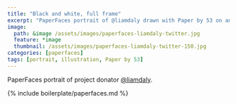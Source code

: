 ```yaml
---
title: "Black and white, full frame"
excerpt: "PaperFaces portrait of @liamdaly drawn with Paper by 53 on an iPad."
image: 
  path: &image /assets/images/paperfaces-liamdaly-twitter.jpg 
  feature: *image
  thumbnail: /assets/images/paperfaces-liamdaly-twitter-150.jpg
categories: [paperfaces]
tags: [portrait, illustration, Paper by 53]
---
```


PaperFaces portrait of project donator [@liamdaly](https://twitter.com/liamdaly).

{% include boilerplate/paperfaces.md %}
